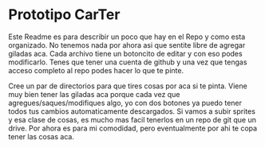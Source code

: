 # Prototipo CarTer

Este Readme es para describir un poco que hay en el Repo y como esta organizado. No tenemos nada por ahora asi que sentite libre de agregar giladas aca. Cada archivo tiene un botoncito de editar y con eso podes modificarlo. Tenes que tener una cuenta de github y una vez que tengas acceso completo al repo podes hacer lo que te pinte.

Cree un par de directorios para que tires cosas por aca si te pinta. Viene muy bien tener las giladas aca porque cada vez que agregues/saques/modifiques algo, yo con dos botones ya puedo tener todos tus cambios automaticamente descargados. Si vamos a subir sprites y esa clase de cosas, es mucho mas facil tenerlos en un repo de git que un drive. Por ahora es para mi comodidad, pero eventualmente por ahi te copa tener las cosas aca.

